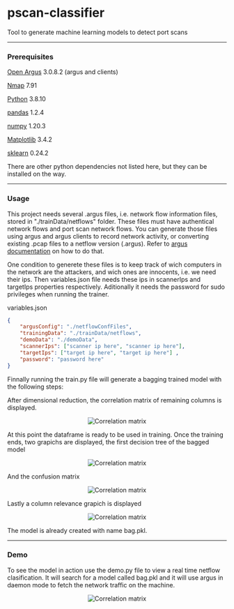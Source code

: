 # pscan-classifier
Tool to generate machine learning models to detect port scans

------------------------------------------------------------------------------------------------------------------------------------------------------------------

### Prerequisites

[Open Argus](https://openargus.org/)   3.0.8.2 (argus and clients)

[Nmap](https://nmap.org/)              7.91

[Python](https://www.python.org/)                   3.8.10

[pandas](https://pandas.pydata.org/)               1.2.4

[numpy](https://numpy.org/)                        1.20.3

[Matplotlib](https://matplotlib.org/)              3.4.2

[sklearn](https://scikit-learn.org/)               0.24.2

There are other python dependencies not listed here, but they can be installed on the way.

------------------------------------------------------------------------------------------------------------------------------------------------------------------

### Usage

This project needs several .argus files, i.e. network flow information files, stored in "./trainData/netflows" folder. These files must have authentical network flows and port scan network flows. You can generate those files using argus and argus clients to record network activity, or converting existing .pcap files to a netflow version (.argus). Refer to [argus documentation](https://openargus.org/using-argus) on how to do that.

One condition to generete these files is to keep track of wich computers in the network are the attackers, and wich ones are innocents, i.e. we need their ips. Then variables.json file needs these ips in scannerIps and targetIps properties respectively. Aditionally it needs the password for sudo privileges when running the trainer.

variables.json
```json
{
	"argusConfig": "./netflowConfFiles",
	"trainingData": "./trainData/netflows",
	"demoData": "./demoData",
	"scannerIps": ["scanner ip here", "scanner ip here"], 
	"targetIps": ["target ip here", "target ip here"] ,
	"password": "password here"
}
```

Finnally running the train.py file will generate a bagging trained model with the following steps:

After dimensional reduction, the correlation matrix of remaining columns is displayed.
<p align="center">
  <img src="https://user-images.githubusercontent.com/44624540/140670179-00e1f2f9-c81c-4cfe-8eea-970232d0c8ad.png?raw=true" alt="Correlation matrix"/>
</p>
At this point the dataframe is ready to be used in training. Once the training ends, two grapichs are displayed, the first decision tree of the bagged model
<p align="center">
  <img src="https://user-images.githubusercontent.com/44624540/140670655-a0a01996-c754-4ae1-aef2-533162843d4a.png?raw=true" alt="Correlation matrix"/>
</p>
And the confusion matrix
<p align="center">
  <img src="https://user-images.githubusercontent.com/44624540/140670714-fdeb1285-7834-4c9d-b46e-85fea215f8f0.png?raw=true" alt="Correlation matrix"/>
</p>
Lastly a column relevance grapich is displayed
<p align="center">
  <img src="https://user-images.githubusercontent.com/44624540/140671570-031e8954-5570-4dd5-a160-ff837d9e1d94.png?raw=true" alt="Correlation matrix"/>
</p>
The model is already created with name bag.pkl.

--------------------------------------------------------------------------------------------------------------------------------

### Demo

To see the model in action use the demo.py file to view a real time netflow clasification. It will search for a model called bag.pkl and it will use argus in daemon mode to fetch the network traffic on the machine.
<p align="center">
  <img src="https://user-images.githubusercontent.com/44624540/140671810-d2c8bc88-eef8-44d8-995c-d0a715eb087b.png?raw=true" alt="Correlation matrix"/>
</p>





